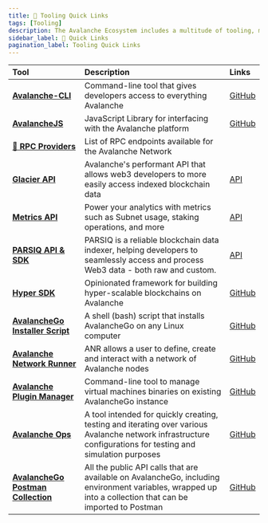 ```yaml
---
title: 🔗 Tooling Quick Links
tags: [Tooling]
description: The Avalanche Ecosystem includes a multitude of tooling, maintenance, testing services, including a wide range of helpful resources and utilities for developers building on the platform. These tools are designed to streamline development, improve integration, and maximize the potential of decentralized applications and custom blockchains in the Avalanche ecosystem. 
sidebar_label: 🔗 Quick Links
pagination_label: Tooling Quick Links
--- 
```


| Tool       | Description | Links |
| :------------------------------------------------- | :--------------------------------------------------------- | :--------------------------------------------------------- |
| [**Avalanche-CLI**](/tooling/avalanche-cli.md)      | Command-line tool that gives developers access to everything Avalanche|  [GitHub](https://github.com/ava-labs/avalanche-cli) |
| [**AvalancheJS**](/tooling/avalanchejs-overview.md)      | JavaScript Library for interfacing with the Avalanche platform | [GitHub](https://github.com/ava-labs/avalanchejs) |
| [**🔌 RPC Providers**](/tooling/rpc-providers.md)      | List of RPC endpoints available for the Avalanche Network |  |
| [**Glacier API**](/tooling/glacier.md)      | Avalanche's performant API that allows web3 developers to more easily access indexed blockchain data | [API](https://glacier-api.avax.network/api#/) |
| [**Metrics API**](/tooling/metrics.md)      | Power your analytics with metrics such as Subnet usage, staking operations, and more | [API](https://metrics.avax.network/) |
| [**PARSIQ API & SDK**](/tooling/parsiq.md)      | PARSIQ is a reliable blockchain data indexer, helping developers to seamlessly access and process Web3 data - both raw and custom. | [API](https://www.parsiq.net/) |
| [**Hyper SDK**](https://github.com/ava-labs/hypersdk#readme)      | Opinionated framework for building hyper-scalable blockchains on Avalanche | [GitHub](https://github.com/ava-labs/hypersdk#readme) |
| [**AvalancheGo Installer Script**](/tooling/avalanchego-installer.md)      | A shell (bash) script that installs AvalancheGo on any Linux computer | [GitHub](https://github.com/ava-labs/avalanche-docs/blob/master/scripts/avalanchego-installer.sh#readme) |
| [**Avalanche Network Runner**](/tooling/network-runner.md)      | ANR allows a user to define, create and interact with a network of Avalanche nodes | [GitHub](https://github.com/ava-labs/avalanche-network-runner) |
| [**Avalanche Plugin Manager**](/tooling/avalanche-plugin-manager.md)      | Command-line tool to manage virtual machines binaries on existing AvalancheGo instance | [GitHub](https://github.com/ava-labs/apm) |
| [**Avalanche Ops**](/tooling/avalanche-ops.md)      | A tool intended for quickly creating, testing and iterating over various Avalanche network infrastructure configurations for testing and simulation purposes | [GitHub](https://github.com/ava-labs/avalanche-ops) |
| [**AvalancheGo Postman Collection**](/tooling/avalanchego-postman-collection.md)      | All the public API calls that are available on AvalancheGo, including environment variables, wrapped up into a collection that can be imported to Postman  | [GitHub](https://github.com/ava-labs/avalanche-postman-collection/) |
